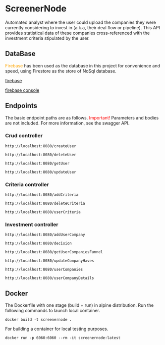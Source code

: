 # ScreenerNode

Automated analyst where the user could upload the companies they were currently considering to invest in (a.k.a, their
deal flow or pipeline). This API provides statistical data of these companies cross-referenced with the investment
criteria stipulated by the user.

## DataBase

<span style="color:orange">Firebase</span> has been used as the database in this project for convenience and speed,
using Firestore as the store of NoSql database.

[firebase](https://firebase.google.com/)

[firebase console](https://console.firebase.google.com/u/0/)

## Endpoints

The basic endpoint paths are as follows. <span style="color:red">Important!</span> Parameters and bodies are not
included. For more information, see the swagger API.

### Crud controller

```console
http://localhost:8080/createUser
```

```console
http://localhost:8080/deleteUser
```

```console
http://localhost:8080/getUser
```

```console
http://localhost:8080/updateUser
```

### Criteria controller

```console
http://localhost:8080/addCriteria
```

```console
http://localhost:8080/deleteCriteria
```

```console
http://localhost:8080/userCriteria
```

### Investment controller

```console
http://localhost:8080/addUserCompany
```

```console
http://localhost:8080/decision
```

```console
http://localhost:8080/getUserCompaniesFunnel
```

```console
http://localhost:8080/updateCompanyHaves
```

```console
http://localhost:8080/userCompanies
```

```console
http://localhost:8080/userCompanyDetails
```

## Docker

The Dockerfile with one stage (build + run) in alpine distribution.
Run the following commands to launch local container.

```console
docker build -t screenernode .
```

For building a container for local testing purposes.

```console
docker run -p 6060:6060 --rm -it screenernode:latest
```
